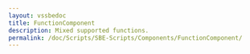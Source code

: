 ```yaml
---
layout: vssbedoc
title: FunctionComponent
description: Mixed supported functions.
permalink: /doc/Scripts/SBE-Scripts/Components/FunctionComponent/
---
```

